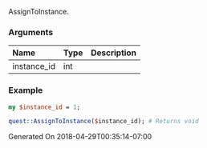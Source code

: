 AssignToInstance.
### Arguments
**Name**|**Type**|**Description**
:---|:---|:---
instance_id|int|

### Example

```perl
my $instance_id = 1;

quest::AssignToInstance($instance_id); # Returns void
```


Generated On 2018-04-29T00:35:14-07:00